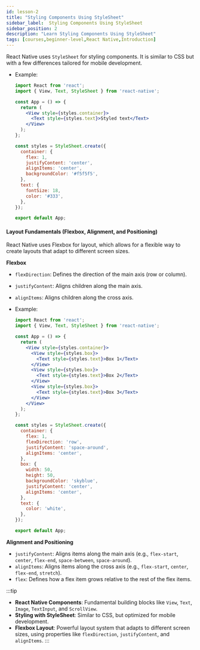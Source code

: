 ```yaml
---
id: lesson-2
title: "Styling Components Using StyleSheet"
sidebar_label:  Styling Components Using StyleSheet
sidebar_position: 2
description: "Learn Styling Components Using StyleSheet"
tags: [courses,beginner-level,React Native,Introduction]
--- 
```

    

React Native uses `StyleSheet` for styling components. It is similar to CSS but with a few differences tailored for mobile development.

- Example:
  ```jsx
  import React from 'react';
  import { View, Text, StyleSheet } from 'react-native';

  const App = () => {
    return (
      <View style={styles.container}>
        <Text style={styles.text}>Styled text</Text>
      </View>
    );
  };

  const styles = StyleSheet.create({
    container: {
      flex: 1,
      justifyContent: 'center',
      alignItems: 'center',
      backgroundColor: '#f5f5f5',
    },
    text: {
      fontSize: 18,
      color: '#333',
    },
  });

  export default App;
  ```

#### Layout Fundamentals (Flexbox, Alignment, and Positioning)

React Native uses Flexbox for layout, which allows for a flexible way to create layouts that adapt to different screen sizes.

**Flexbox**
- `flexDirection`: Defines the direction of the main axis (row or column).
- `justifyContent`: Aligns children along the main axis.
- `alignItems`: Aligns children along the cross axis.

- Example:
  ```jsx
  import React from 'react';
  import { View, Text, StyleSheet } from 'react-native';

  const App = () => {
    return (
      <View style={styles.container}>
        <View style={styles.box}>
          <Text style={styles.text}>Box 1</Text>
        </View>
        <View style={styles.box}>
          <Text style={styles.text}>Box 2</Text>
        </View>
        <View style={styles.box}>
          <Text style={styles.text}>Box 3</Text>
        </View>
      </View>
    );
  };

  const styles = StyleSheet.create({
    container: {
      flex: 1,
      flexDirection: 'row',
      justifyContent: 'space-around',
      alignItems: 'center',
    },
    box: {
      width: 50,
      height: 50,
      backgroundColor: 'skyblue',
      justifyContent: 'center',
      alignItems: 'center',
    },
    text: {
      color: 'white',
    },
  });

  export default App;
  ```

**Alignment and Positioning**
- `justifyContent`: Aligns items along the main axis (e.g., `flex-start`, `center`, `flex-end`, `space-between`, `space-around`).
- `alignItems`: Aligns items along the cross axis (e.g., `flex-start`, `center`, `flex-end`, `stretch`).
- `flex`: Defines how a flex item grows relative to the rest of the flex items.
 
:::tip
- **React Native Components**: Fundamental building blocks like `View`, `Text`, `Image`, `TextInput`, and `ScrollView`.
- **Styling with StyleSheet**: Similar to CSS, but optimized for mobile development.
- **Flexbox Layout**: Powerful layout system that adapts to different screen sizes, using properties like `flexDirection`, `justifyContent`, and `alignItems`.
:::
